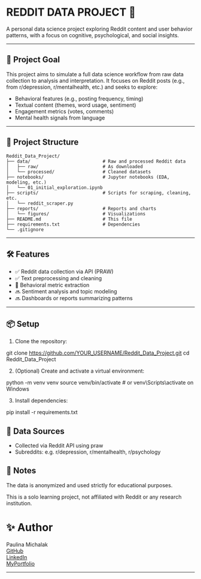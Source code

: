 # REDDIT DATA PROJECT 🚀

A personal data science project exploring Reddit content and user behavior patterns, with a focus on cognitive, psychological, and social insights.

---

## 🧠 Project Goal

This project aims to simulate a full data science workflow from raw data collection to analysis and interpretation. It focuses on Reddit posts (e.g., from r/depression, r/mentalhealth, etc.) and seeks to explore:

- Behavioral features (e.g., posting frequency, timing)
- Textual content (themes, word usage, sentiment)
- Engagement metrics (votes, comments)
- Mental health signals from language

---

## 📁 Project Structure
```
Reddit_Data_Project/
├── data/                           # Raw and processed Reddit data
│   ├── raw/                        # As downloaded
│   └── processed/                  # Cleaned datasets
├── notebooks/                      # Jupyter notebooks (EDA, modeling, etc.)
│   └── 01_initial_exploration.ipynb
├── scripts/                        # Scripts for scraping, cleaning, etc.
│   └── reddit_scraper.py
├── reports/                        # Reports and charts
│   └── figures/                    # Visualizations
├── README.md                       # This file
├── requirements.txt                # Dependencies
└── .gitignore
```


---

## 🛠️ Features

- ✅ Reddit data collection via API (PRAW)
- ✅ Text preprocessing and cleaning
- 🔄 Behavioral metric extraction
- 🔜 Sentiment analysis and topic modeling
- 🔜 Dashboards or reports summarizing patterns

---

## 📦 Setup

1. Clone the repository:

  git clone https://github.com/YOUR_USERNAME/Reddit_Data_Project.git
  cd Reddit_Data_Project

2. (Optional) Create and activate a virtual environment:

  python -m venv venv
  source venv/bin/activate  # or venv\Scripts\activate on Windows

3. Install dependencies:

  pip install -r requirements.txt

## 🧠 Data Sources

 - Collected via Reddit API using praw
 - Subreddits: e.g. r/depression, r/mentalhealth, r/psychology

## 📌 Notes

The data is anonymized and used strictly for educational purposes.

This is a solo learning project, not affiliated with Reddit or any research institution.

# ✨ Author
Paulina Michalak  
[GitHub](https://github.com/neckerchief)  
[LinkedIn](https://www.linkedin.com/in/paulina-michalak-a55941252/)  
[MyPortfolio](https://neckerchief.github.io/PMichalakPortfolio.github.io/)

---

